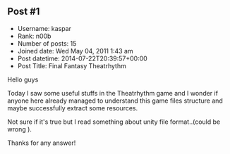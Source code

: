 ## Post #1
- Username: kaspar
- Rank: n00b
- Number of posts: 15
- Joined date: Wed May 04, 2011 1:43 am
- Post datetime: 2014-07-22T20:39:57+00:00
- Post Title: Final Fantasy Theatrhythm

Hello guys  

Today I saw some useful stuffs in the Theatrhythm game and I wonder if anyone here already managed to understand this game files structure and maybe successfully extract some resources.

Not sure if it's true but I read something about unity file format..(could be wrong    ).

Thanks for any answer!
